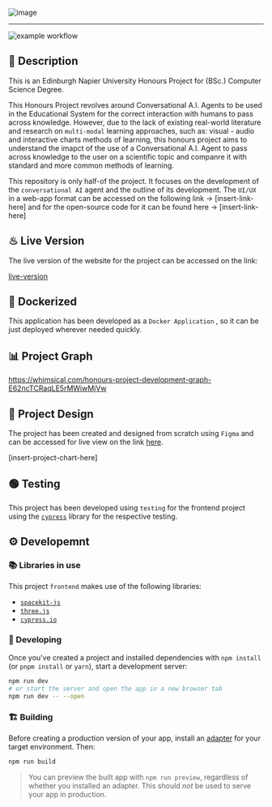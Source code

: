 ![image](https://user-images.githubusercontent.com/20924663/149317090-2482101c-87f2-4fdc-aecc-80e088b66f30.png)

---

![example workflow](https://github.com/migbash-university/honours-project-front/actions/workflows/docker-image.yml/badge.svg)

## 📄 Description

This is an Edinburgh Napier University Honours Project for (BSc.) Computer Science Degree. 

This Honours Project revolves around Conversational A.I. Agents to be used in the Educational System for the correct interaction with humans to pass across knowledge. However, due to the lack of existing real-world literature and research on `multi-modal` learning approaches, such as: visual - audio and interactive charts methods of learning, this honours project aims to understand the imapct of the use of a Conversational A.I. Agent to pass across knowledge to the user on a scientific topic and companre it with standard and more common methods of learning.

This repository is only half-of the project. It focuses on the development of the `conversational AI` agent and the outline of its development. The `UI/UX` in a web-app format can be accessed on the following link -> [insert-link-here] and for the open-source code for it can be found here -> [insert-link-here]

## ♨ Live Version

The live version of the website for the project can be accessed on the link:

[live-version](https://starbased-front.herokuapp.com/)

## 🐳 Dockerized

This application has been developed as a `Docker Application` , so it can be just deployed wherever needed quickly.

## 📊 Project Graph

https://whimsical.com/honours-project-development-graph-E62ncTCRaqLE5rMWiwMjVw

## 🎨 Project Design

The project has been created and designed from scratch using `Figma` and can be accessed for live view on the link [here](https://www.figma.com/file/9zxxXhVpci3uLjJy5o5Y3N/Honors-Project?node-id=0%3A1).

[insert-project-chart-here]

## 🟢 Testing

This project has been developed using `testing` for the frontend project using the [`cypress`](https://www.cypress.io/) library for the respective testing.

## ⚙ Developemnt

### 📚 Libraries in use

This project `frontend` makes use of the following libraries:

- [`spacekit-js`](https://typpo.github.io/spacekit/)
- [`three.js`](https://threejs.org/)
- [`cypress.io`](https://www.cypress.io/)

### 🚧 Developing

Once you've created a project and installed dependencies with `npm install` (or `pnpm install` or `yarn`), start a development server:

```bash
npm run dev
# or start the server and open the app in a new browser tab
npm run dev -- --open
```

### 🏗 Building

Before creating a production version of your app, install an [adapter](https://kit.svelte.dev/docs#adapters) for your target environment. Then:

```bash
npm run build
```

> You can preview the built app with `npm run preview`, regardless of whether you installed an adapter. This should _not_ be used to serve your app in production.